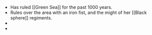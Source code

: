 - Has ruled [[Green Sea]] for the past 1000 years.
- Rules over the area with an iron fist, and the might of her [[Black sphere]] regiments.
-
-